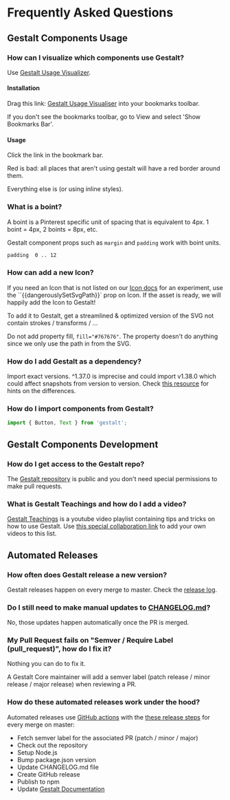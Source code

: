 # Frequently Asked Questions

## Gestalt Components Usage

### How can I visualize which components use Gestalt?

Use [Gestalt Usage Visualizer](https://codepen.io/christianv/pen/BxmOBe).

#### Installation

Drag this link: <a href="javascript:(function(){if(!document.getElementById('gestalt-usuage-visualizer')) {var script = document.createElement('script');script.id = 'gestalt-usuage-visualizer';script.src = 'https://unpkg.com/gestalt-usage-visualizer/index.js';document.head.appendChild(script);}})();">Gestalt Usage Visualiser</a> into your bookmarks toolbar.

If you don't see the bookmarks toolbar, go to View and select 'Show Bookmarks Bar'.

#### Usage

Click the link in the bookmark bar.

Red is bad: all places that aren't using gestalt will have a red border around them.

Everything else is (or using inline styles).


### What is a boint?

A boint is a Pinterest specific unit of spacing that is equivalent to 4px. 1 boint = 4px, 2 boints = 8px, etc. 

Gestalt component props such as `margin` and `padding` work with boint units.

```bash
padding  0 .. 12
```

### How can add a new Icon?

If you need an Icon that is not listed on our [Icon docs](https://pinterest.github.io/gestalt/#/Icon) for an experiment, use the ``{{dangerouslySetSvgPath}}` prop on Icon. If the asset is ready, we will happily add the Icon to Gestalt! 

To add it to Gestalt, get a streamlined & optimized version of the SVG not contain strokes / transforms / ...

Do not add property fill, `fill="#767676"`. The property doesn't do anything since we only use the path in from the SVG.

### How do I add Gestalt as a dependency? 
Import exact versions. ^1.37.0 is imprecise and could import v1.38.0 which could affect snapshots from version to version. Check [this resource](https://devhints.io/semver) for hints on the differences.


### How do I import components from Gestalt?

```js
import { Button, Text } from 'gestalt';
```

## Gestalt Components Development

### How do I get access to the Gestalt repo?

The [Gestalt repository](https://github.com/pinterest/gestalt) is public and you don't need special permissions to make pull requests.

### What is Gestalt Teachings and how do I add a video?
[Gestalt Teachings](https://www.youtube.com/playlist?list=PLbmG-F9A233J1ID2Nl-zwfYNnhazHLZzV) is a youtube video playlist containing tips and tricks on how to use Gestalt. Use [this special collaboration link](https://www.youtube.com/playlist?list=PLbmG-F9A233J1ID2Nl-zwfYNnhazHLZzV&jct=cIfcNOunrGwHcEAbFodTthlHYhkvWw) to add your own videos to this list.

## Automated Releases

### How often does Gestalt release a new version? 

Gestalt releases happen on every merge to master. Check the [release log](https://github.com/pinterest/gestalt/releases).

### Do I still need to make manual updates to [CHANGELOG.md](http://changelog.md/)?

No, those updates happen automatically once the PR is merged.

### My Pull Request fails on "Semver / Require Label (pull_request)", how do I fix it?

Nothing you can do to fix it.

A Gestalt Core maintainer will add a semver label (patch release / minor release / major release) when reviewing a PR.

### How do these automated releases work under the hood?

Automated releases use [GitHub actions](https://github.com/features/actions) with the [these release steps](https://github.com/pinterest/gestalt/blob/455e6d3bdc7caad0ca0991d692fb65219eea8353/.github/workflows/release.yml) for every merge on master:

* Fetch semver label for the associated PR (patch / minor / major)
* Check out the repository
* Setup Node.js
* Bump package.json version
* Update CHANGELOG.md file
* Create GitHub release
* Publish to npm
* Update [Gestalt Documentation](https://pinterest.github.io/gestalt/)
